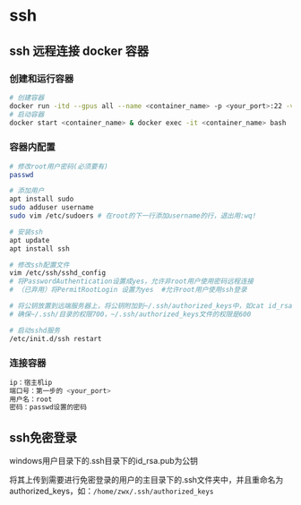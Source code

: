# ssh

## ssh 远程连接 docker 容器

### 创建和运行容器

```bash
# 创建容器
docker run -itd --gpus all --name <container_name> -p <your_port>:22 -v <host_dir_name>:/home <image_name> /bin/bash
# 启动容器
docker start <container_name> & docker exec -it <container_name> bash
```

### 容器内配置

```bash
# 修改root用户密码(必须要有)
passwd

# 添加用户
apt install sudo
sudo adduser username
sudo vim /etc/sudoers # 在root的下一行添加username的行，退出用:wq!

# 安装ssh
apt update
apt install ssh

# 修改ssh配置文件
vim /etc/ssh/sshd_config  
# 将PasswordAuthentication设置成yes，允许非root用户使用密码远程连接
# （已弃用）将PermitRootLogin 设置为yes  #允许root用户使用ssh登录

# 将公钥放置到远端服务器上，将公钥附加到~/.ssh/authorized_keys中，如cat id_rsa.pub >> ~/.ssh/authorized_keys
# 确保~/.ssh/目录的权限700，~/.ssh/authorized_keys文件的权限是600

# 启动sshd服务
/etc/init.d/ssh restart 
```

### 连接容器

```bash
ip：宿主机ip
端口号：第一步的 <your_port>
用户名：root
密码：passwd设置的密码
```


## ssh免密登录

windows用户目录下的.ssh目录下的id_rsa.pub为公钥

将其上传到需要进行免密登录的用户的主目录下的.ssh文件夹中，并且重命名为authorized_keys，如：`/home/zwx/.ssh/authorized_keys`



